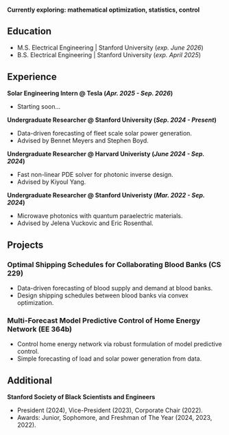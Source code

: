 #### Currently exploring: mathematical optimization, statistics, control

## Education		
- M.S. Electrical Engineering | Stanford University (_exp. June 2026_)	 			        		
- B.S. Electrical Engineering | Stanford University (_exp. April 2025_) 

## Experience

**Solar Engineering Intern @ Tesla (_Apr. 2025 - Sep. 2026_)**
- Starting soon...

**Undergraduate Researcher @ Stanford University (_Sep. 2024 - Present_)**
- Data-driven forecasting of fleet scale solar power generation.
- Advised by Bennet Meyers and Stephen Boyd.

**Undergraduate Researcher @ Harvard Univeristy (_June 2024 - Sep. 2024_)**
- Fast non-linear PDE solver for photonic inverse design.
- Advised by Kiyoul Yang.

**Undergraduate Researcher @ Stanford Univeristy (_Mar. 2022 - Sep. 2024_)**
- Microwave photonics with quantum paraelectric materials. 
- Advised by Jelena Vuckovic and Eric Rosenthal.

## Projects
### Optimal Shipping Schedules for Collaborating Blood Banks (CS 229)
- Data-driven forecasting of blood supply and demand at blood banks.
- Design shipping schedules between blood banks via convex optimization.

### Multi-Forecast Model Predictive Control of Home Energy Network (EE 364b)
- Control home energy network via robust formulation of model predictive control. 
- Simple forecasting of load and solar power generation from data.

## Additional
**Stanford Society of Black Scientists and Engineers** 
- President (2024), Vice-President (2023), Corporate Chair (2022). 
- Awards: Junior, Sophomore, and Freshman of The Year (2024, 2023, 2022).
